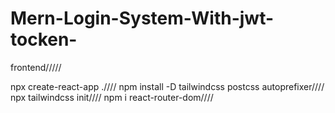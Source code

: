 # Mern-Login-System-With-jwt-tocken-

frontend/////

npx create-react-app .////
npm install -D tailwindcss postcss autoprefixer////
npx tailwindcss init////
npm i react-router-dom////
